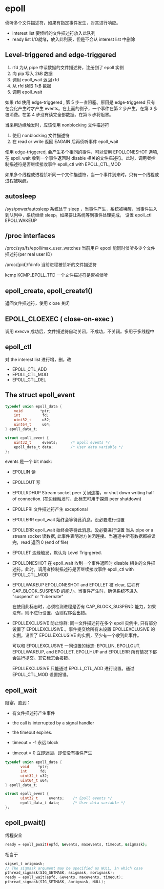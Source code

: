 # epoll

侦听多个文件描述符，如果有指定事件发生，对其进行响应。

* interest list     要侦听的文件描述符放入此队列
* ready list        I/O就绪，放入此列表，但是不会从 interest list 中删除

## Level-triggered and edge-triggered

1. rfd 为从 pipe 中读数据的文件描述符，注册到了 epoll 实例
2. 向 pip 写入 2kB 数据
3. 调用 epoll_wait 返回 rfd
4. 从 rfd 读取 1kB 数据
5. 调用 epoll_wait

如果 rfd 使用 edge-triggered , 第 5 步一直阻塞。原因是 edge-triggered 只有在变化产生时才产生 events。在上面的例子，一个事件在第 2 步产生，在第 3 步被消费。在第 4 步没有读完全部数据。在第 5 步将阻塞。

当采用边缘触发时，应该使用 nonblocking 文件描述符

1. 使用 nonblocking 文件描述符
2. 在 read or write 返回 EAGAIN 后再侦听事件 epoll_wait

使用 edge-triggered, 会产生多个相同的事件，可以使用 EPOLLONESHOT 选项, 在 epoll_wait 收到一个事件返回时 disable 相关的文件描述符。此时，调用者控制描述符是否继续接收事件 epoll_ctl with EPOLL_CTL_MOD

如果多个线程或进程侦听同一个文件描述符，当一个事件到来时，只有一个线程或进程被唤醒。

## autosleep

/sys/power/autosleep 系统处于 sleep ，当事件产生，系统被唤醒，当事件进入到队列中，系统继续 sleep。如果要让系统等到事件处理完成， 设置 epoll_ctl EPOLLWAKEUP

## /proc interfaces

/proc/sys/fs/epoll/max_user_watches  当前用户 epool 能同时侦听多少个文件描述符(per real user ID)

/proc/[pid]/fdinfo  当前进程被侦听的文件描述符

kcmp KCMP_EPOLL_TFD     一个文件描述符是否被侦听

## epoll_create, epoll_create1()

返回文件描述符，使用 close 关闭

## EPOLL_CLOEXEC ( close-on-exec )

调用 execve 成功后，文件描述符自动关闭，不成功，不关闭。多用于多线程中

## epoll_ctl

对 the interest list 进行增，删，改

* EPOLL_CTL_ADD
* EPOLL_CTL_MOD
* EPOLL_CTL_DEL

## The struct epoll_event

```c
typedef union epoll_data {
    void        *ptr;
    int          fd;
    uint32_t     u32;
    uint64_t     u64;
} epoll_data_t;

struct epoll_event {
    uint32_t     events;      /* Epoll events */
    epoll_data_t data;        /* User data variable */
};
```

events 是一个 bit mask:

* EPOLLIN       读
* EPOLLOUT      写
* EPOLLRDHUP
    Stream socket peer 关闭连接，or shut down writing half of connection. (在边缘触发时，此标志可用于探测 peer shutdown)
* EPOLLPRI      文件描述符产生 exceptional
* EPOLLERR
    epoll_wait 始终会等待此消息。没必要进行设置
* EPOLLERR
   epoll_wait 始终会等待此消息。没必要进行设置
   当从 pipe or a stream socket 读数据, 此事件表明对方关闭连接。当通道中所有数据都被读完，read 返回  0 (end of file)
* EPOLLET   边缘触发，默认为 Level Trig‐gered.  
* EPOLLONESHOT
    在 epoll_wait 收到一个事件返回时 disable 相关的文件描述符。此时，调用者控制描述符是否继续接收事件 epoll_ctl with EPOLL_CTL_MOD
* EPOLLWAKEUP
    EPOLLONESHOT and EPOLLET 被 clear, 进程有 CAP_BLOCK_SUSPEND 的能力。当事件产生时，确保系统不进入 "suspend" or "hibernate"

    在使用此标志时，必须检测进程是否有 CAP_BLOCK_SUSPEND 能力，如果没有，则不进行设置，否则程序会出错。
* EPOLLEXCLUSIVE
    防止惊群: 同一文件描述符在多个 epoll 实例中, 只有部分设置了 EPOLLEXCLUSIVE 。事件提交给所有未设置 EPOLLEXCLUSIVE 的实例。设置了 EPOLLEXCLUSIVE 的实例，至少有一个收到此事件。

    可以和 EPOLLEXCLUSIVE 一同设置的标志: EPOLLIN, EPOLLOUT, EPOLLWAKEUP, and EPOLLET. EPOLLHUP and EPOLLERR 所有情况下都会进行提交。其它标志会报错。

    EPOLLEXCLUSIVE 只能通过 EPOLL_CTL_ADD 进行设置。通过 EPOLL_CTL_MOD 设置报错。

## epoll_wait

阻塞，直到：

* 有文件描述符产生事件
* the call is interrupted by a signal handler
* the timeout expires.

* timeout = -1 永远 block
* timeout = 0 立即返回，即使没有事件产生

```c
typedef union epoll_data {
       void    *ptr;
       int      fd;
       uint32_t u32;
       uint64_t u64;
} epoll_data_t;

struct epoll_event {
       uint32_t     events;    /* Epoll events */
       epoll_data_t data;      /* User data variable */
};
```

## epoll_pwait()

线程安全

```bash
ready = epoll_pwait(epfd, &events, maxevents, timeout, &sigmask);
```

相当于

```c
sigset_t origmask;
// The sigmask argument may be specified as NULL, in which case
pthread_sigmask(SIG_SETMASK, &sigmask, &origmask);
ready = epoll_wait(epfd, &events, maxevents, timeout);
pthread_sigmask(SIG_SETMASK, &origmask, NULL);
```
